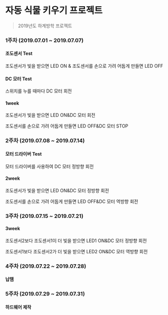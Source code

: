 # 자동 식물 키우기 프로젝트
> 2019년도 하계방학 프로젝트




### 1주차 (2019.07.01 ~ 2019.07.07)

#### 조도센서 Test

조도센서가 빛을 받으면 LED ON & 조도센서를 손으로 가려 어둡게 만들면 LED OFF


#### DC 모터 Test
스위치를 누를 때마다 DC 모터 회전


#### 1week
조도센서가 빛을 받으면 LED ON&DC 모터 회전

조도센서를 손으로 가려 어둡게 만들면 LED OFF&DC 모터 STOP




### 2주차 (2019.07.08 ~ 2019.07.14)

#### 모터 드라이버 Test
모터 드라이버를 사용하여 DC 모터 정방향 회전


#### 2week
조도센서가 빛을 받으면 LED ON&DC 모터 정방향 회전

조도센서를 손으로 가려 어둡게 만들면 LED OFF&DC 모터 역방향 회전




### 3주차 (2019.07.15 ~ 2019.07.21)

#### 3week
조도센서2보다 조도센서1이 더 빛을 받으면 LED1 ON&DC 모터 정방향 회전

조도센서1보다 조도센서2가 더 빛을 받으면 LED2 ON&DC 모터 역방향 회전




### 4주차 (2019.07.22 ~ 2019.07.28)

#### 납땜




### 5주차 (2019.07.29 ~ 2019.07.31)

#### 하드웨어 제작
